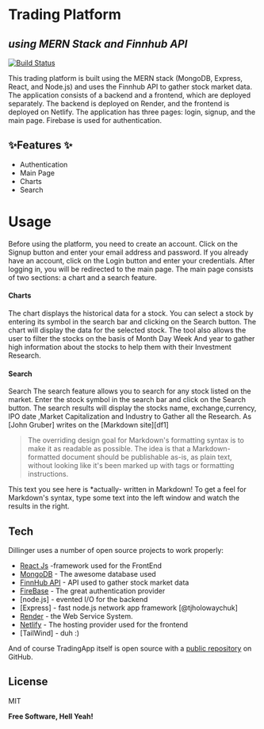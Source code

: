 # Trading Platform

## _using MERN Stack and Finnhub API_

[![Build Status](https://travis-ci.org/joemccann/dillinger.svg?branch=master)](https://travis-ci.org/joemccann/dillinger)

This trading platform is built using the MERN stack (MongoDB, Express, React, and Node.js) and uses the Finnhub API to gather stock market data. The application consists of a backend and a frontend, which are deployed separately. The backend is deployed on Render, and the frontend is deployed on Netlify. The application has three pages: login, signup, and the main page. Firebase is used for authentication.

## ✨Features ✨

- Authentication
- Main Page
- Charts
- Search

# Usage

Before using the platform, you need to create an account. Click on the Signup button and enter your email address and password. If you already have an account, click on the Login button and enter your credentials.
After logging in, you will be redirected to the main page. The main page consists of two sections: a chart and a search feature.

#### Charts

The chart displays the historical data for a stock. You can select a stock by entering its symbol in the search bar and clicking on the Search button. The chart will display the data for the selected stock. The tool also allows the user to filter the stocks on the basis of Month Day Week And year to gather high information about the stocks to help them with their Investment Research.

#### Search

Search
The search feature allows you to search for any stock listed on the market. Enter the stock symbol in the search bar and click on the Search button. The search results will display the stocks name, exchange,currency, IPO date ,Market Capitalization and Industry to Gather all the Research.
As [John Gruber] writes on the [Markdown site][df1]

> The overriding design goal for Markdown's
> formatting syntax is to make it as readable
> as possible. The idea is that a
> Markdown-formatted document should be
> publishable as-is, as plain text, without
> looking like it's been marked up with tags
> or formatting instructions.

This text you see here is \*actually- written in Markdown! To get a feel
for Markdown's syntax, type some text into the left window and
watch the results in the right.

## Tech

Dillinger uses a number of open source projects to work properly:

- [React Js](https://reactjs.org/) -framework used for the FrontEnd
- [MongoDB](https://www.mongodb.com/) - The awesome database used
- [FinnHub API](https://finnhub.io/) - API used to gather stock market data
- [FireBase](https://firebase.google.com/) - The great authentication provider
- [node.js] - evented I/O for the backend
- [Express] - fast node.js network app framework [@tjholowaychuk]
- [Render](https://dashboard.render.com/) - the Web Service System.
- [Netlify](https://app.netlify.com/) - The hosting provider used for the frontend
- [TailWind] - duh :)

And of course TradingApp itself is open source with a [public repository]()
on GitHub.

## License

MIT

**Free Software, Hell Yeah!**


